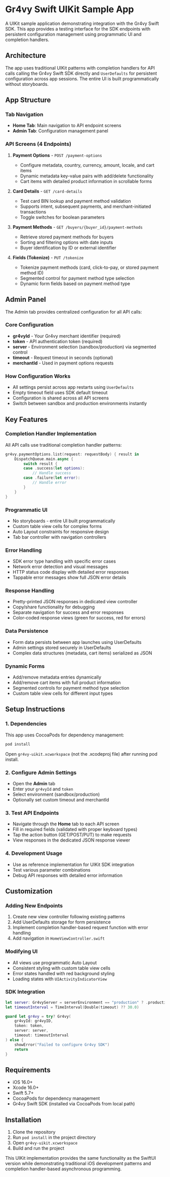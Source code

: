 # Gr4vy Swift UIKit Sample App

A UIKit sample application demonstrating integration with the Gr4vy Swift SDK. This app provides a testing interface for the SDK endpoints with persistent configuration management using programmatic UI and completion handlers.

## Architecture

The app uses traditional UIKit patterns with completion handlers for API calls calling the Gr4vy Swift SDK directly and `UserDefaults` for persistent configuration across app sessions. The entire UI is built programmatically without storyboards.

## App Structure

### Tab Navigation
- **Home Tab**: Main navigation to API endpoint screens
- **Admin Tab**: Configuration management panel

### API Screens (4 Endpoints)

1. **Payment Options** - `POST /payment-options`
   - Configure metadata, country, currency, amount, locale, and cart items
   - Dynamic metadata key-value pairs with add/delete functionality
   - Cart items with detailed product information in scrollable forms

2. **Card Details** - `GET /card-details`  
   - Test card BIN lookup and payment method validation
   - Supports intent, subsequent payments, and merchant-initiated transactions
   - Toggle switches for boolean parameters

3. **Payment Methods** - `GET /buyers/{buyer_id}/payment-methods`
   - Retrieve stored payment methods for buyers
   - Sorting and filtering options with date inputs
   - Buyer identification by ID or external identifier

4. **Fields (Tokenize)** - `PUT /tokenize`
   - Tokenize payment methods (card, click-to-pay, or stored payment method ID)
   - Segmented control for payment method type selection
   - Dynamic form fields based on payment method type

## Admin Panel

The Admin tab provides centralized configuration for all API calls:

### Core Configuration
- **gr4vyId** - Your Gr4vy merchant identifier (required)
- **token** - API authentication token (required)  
- **server** - Environment selection (sandbox/production) via segmented control
- **timeout** - Request timeout in seconds (optional)
- **merchantId** - Used in payment options requests

### How Configuration Works
- All settings persist across app restarts using `UserDefaults`
- Empty timeout field uses SDK default timeout
- Configuration is shared across all API screens
- Switch between sandbox and production environments instantly

## Key Features

### Completion Handler Implementation
All API calls use traditional completion handler patterns:
```swift
gr4vy.paymentOptions.list(request: requestBody) { result in
    DispatchQueue.main.async {
        switch result {
        case .success(let options):
            // Handle success
        case .failure(let error):
            // Handle error
        }
    }
}
```

### Programmatic UI
- No storyboards - entire UI built programmatically
- Custom table view cells for complex forms
- Auto Layout constraints for responsive design
- Tab bar controller with navigation controllers

### Error Handling
- SDK error type handling with specific error cases
- Network error detection and visual messages
- HTTP status code display with detailed error responses
- Tappable error messages show full JSON error details

### Response Handling
- Pretty-printed JSON responses in dedicated view controller
- Copy/share functionality for debugging
- Separate navigation for success and error responses
- Color-coded response views (green for success, red for errors)

### Data Persistence
- Form data persists between app launches using UserDefaults
- Admin settings stored securely in UserDefaults
- Complex data structures (metadata, cart items) serialized as JSON

### Dynamic Forms
- Add/remove metadata entries dynamically
- Add/remove cart items with full product information
- Segmented controls for payment method type selection
- Custom table view cells for different input types

## Setup Instructions

### 1. Dependencies
This app uses CocoaPods for dependency management:

```bash
pod install
```

Open `gr4vy-uikit.xcworkspace` (not the .xcodeproj file) after running pod install.

### 2. Configure Admin Settings
- Open the **Admin** tab
- Enter your `gr4vyId` and `token`
- Select environment (sandbox/production)
- Optionally set custom timeout and merchantId

### 3. Test API Endpoints
- Navigate through the **Home** tab to each API screen
- Fill in required fields (validated with proper keyboard types)
- Tap the action button (GET/POST/PUT) to make requests
- View responses in the dedicated JSON response viewer

### 4. Development Usage
- Use as reference implementation for UIKit SDK integration
- Test various parameter combinations
- Debug API responses with detailed error information

## Customization

### Adding New Endpoints
1. Create new view controller following existing patterns
2. Add UserDefaults storage for form persistence
3. Implement completion handler-based request function with error handling
4. Add navigation in `HomeViewController.swift`

### Modifying UI
- All views use programmatic Auto Layout
- Consistent styling with custom table view cells
- Error states handled with red background styling
- Loading states with `UIActivityIndicatorView`

### SDK Integration

```swift
let server: Gr4vyServer = serverEnvironment == "production" ? .production : .sandbox
let timeoutInterval = TimeInterval(Double(timeout) ?? 30.0)

guard let gr4vy = try? Gr4vy(
    gr4vyId: gr4vyID,
    token: token,
    server: server,
    timeout: timeoutInterval
) else {
    showError("Failed to configure Gr4vy SDK")
    return
}
```

## Requirements

- iOS 16.0+
- Xcode 16.0+
- Swift 5.7+
- CocoaPods for dependency management
- Gr4vy Swift SDK (installed via CocoaPods from local path)

## Installation

1. Clone the repository
2. Run `pod install` in the project directory
3. Open `gr4vy-uikit.xcworkspace`
4. Build and run the project

This UIKit implementation provides the same functionality as the SwiftUI version while demonstrating traditional iOS development patterns and completion handler-based asynchronous programming. 